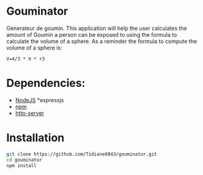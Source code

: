 # Gouminator

Generateur de goumin.
This application will help the user calculates the amount of Goumin a person can be exposed to using the formula to calculate the volume of a sphere. As a reminder the formula to compute the volume of a sphere is:

```
V=4/3 * π * r3
```

# Dependencies:

* [NodeJS](https://nodejs.org/en/)
*expressjs
* [npm](https://nodejs.org/en/)
* [http-server](https://github.com/indexzero/http-server)

# Installation

```bash
git clone https://github.com/Tidiane0843/gouminator.git
cd gouminator
npm install
```
